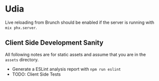 # Udia

Live reloading from Brunch should be enabled if the server is running with `mix phx.server`.

## Client Side Development Sanity

All following notes are for static assets and assume that you are in the `assets` directory.

  * Generate a ESLint analysis report with `npm run eslint`
  * TODO: Client Side Tests